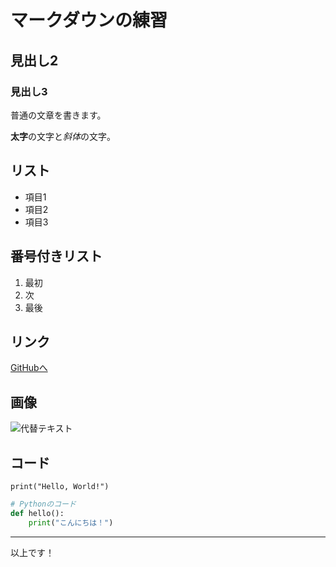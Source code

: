 # マークダウンの練習

## 見出し2
### 見出し3

普通の文章を書きます。

**太字**の文字と*斜体*の文字。

## リスト
- 項目1
- 項目2
- 項目3

## 番号付きリスト
1. 最初
2. 次
3. 最後

## リンク
[GitHubへ](https://github.com)

## 画像
![代替テキスト](https://via.placeholder.com/150)

## コード
`print("Hello, World!")`

```python
# Pythonのコード
def hello():
    print("こんにちは！")
```

---
以上です！